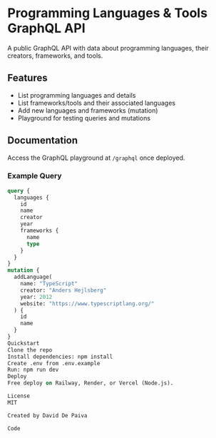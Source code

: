 # Programming Languages & Tools GraphQL API

A public GraphQL API with data about programming languages, their creators, frameworks, and tools.

## Features

- List programming languages and details
- List frameworks/tools and their associated languages
- Add new languages and frameworks (mutation)
- Playground for testing queries and mutations

## Documentation

Access the GraphQL playground at `/graphql` once deployed.

### Example Query

```graphql
query {
  languages {
    id
    name
    creator
    year
    frameworks {
      name
      type
    }
  }
}
mutation {
  addLanguage(
    name: "TypeScript"
    creator: "Anders Hejlsberg"
    year: 2012
    website: "https://www.typescriptlang.org/"
  ) {
    id
    name
  }
}
Quickstart
Clone the repo
Install dependencies: npm install
Create .env from .env.example
Run: npm run dev
Deploy
Free deploy on Railway, Render, or Vercel (Node.js).

License
MIT

Created by David De Paiva

Code
